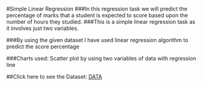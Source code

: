 #Simple Linear Regression
###In this regression task we will predict the percentage of marks that a student is expected to score based upon the number of hours they studied. 
###This is a simple linear regression task as it involves just two variables.

###By using the given dataset I have used linear regression algorithm to predict the score percentage

###Charts used: Scatter plot by using two variables of data with regression line

##Click here to see the Dataset: [DATA](https://raw.githubusercontent.com/sumeet-sonkusare/The-Sparks-Foundation-GRIP-Task-1/main/student_scores.csv)
